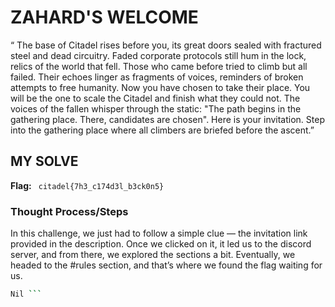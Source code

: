 # ZAHARD'S WELCOME
“ The base of Citadel rises before you, its great doors sealed with fractured steel and dead circuitry. Faded corporate protocols 
still hum in the lock, relics of the world that fell. Those who came before tried to climb but all failed. Their echoes linger as 
fragments of voices, reminders of broken attempts to free humanity. Now you have chosen to take their place. You will be the one to 
scale the Citadel and finish what they could not. The voices of the fallen whisper through the static: 
"The path begins in the gathering place. There, candidates are chosen". Here is your invitation. Step into the gathering place where 
all climbers are briefed before the ascent.”

## MY SOLVE
**Flag:** ` citadel{7h3_c174d3l_b3ck0n5}`

### Thought Process/Steps
In this challenge, we just had to follow a simple clue — the invitation link provided in the description. Once we clicked on it, 
it led us to the discord server, and from there, we explored the sections a bit. Eventually, we headed to the #rules section, and 
that’s where we found the flag waiting for us.

```bash
Nil ```
